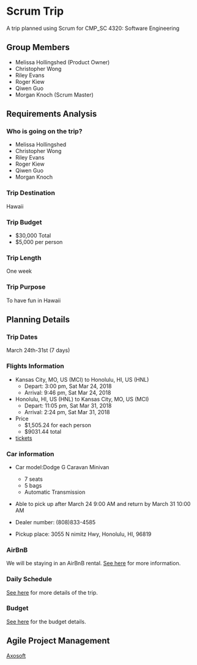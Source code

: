 # Scrum Trip

A trip planned using Scrum for CMP\_SC 4320: Software Engineering

## Group Members

* Melissa Hollingshed (Product Owner)
* Christopher Wong
* Riley Evans
* Roger Kiew
* Qiwen Guo
* Morgan Knoch (Scrum Master)

## Requirements Analysis

### Who is going on the trip?

* Melissa Hollingshed
* Christopher Wong
* Riley Evans
* Roger Kiew
* Qiwen Guo
* Morgan Knoch

### Trip Destination

Hawaii

### Trip Budget

* $30,000 Total
* $5,000 per person

### Trip Length

One week

### Trip Purpose

To have fun in Hawaii

## Planning Details

### Trip Dates
March 24th-31st (7 days)

### Flights Information
* Kansas City, MO, US (MCI) to Honolulu, HI, US (HNL)
  * Depart: 3:00 pm, Sat Mar 24, 2018
  * Arrival: 9:46 pm, Sat Mar 24, 2018
* Honolulu, HI, US (HNL) to Kansas City, MO, US (MCI)
  * Depart: 11:05 pm, Sat Mar 31, 2018
  * Arrival: 2:24 pm, Sat Mar 31, 2018
* Price
  * $1,505.24 for each person
  * $9031.44 total
* [tickets](tickets/flight.png)

### Car information
* Car model:Dodge G Caravan Minivan
 	*	7 seats
 	*	5 bags
 	*	Automatic Transmission

* Able to pick up after March 24 9:00 AM and return by March 31 10:00 AM

* Dealer number: (808)833-4585
* Pickup place: 3055 N nimitz Hwy, Honolulu, HI, 96819

### AirBnB

We will be staying in an AirBnB rental. [See here](AirBnB.md) for more
information.

### Daily Schedule

[See here](Schedule.md) for more details of the trip.

### Budget

[See here](Budget.md) for the budget details.

## Agile Project Management

[Axosoft](https://mahv87.axosoft.com/)
